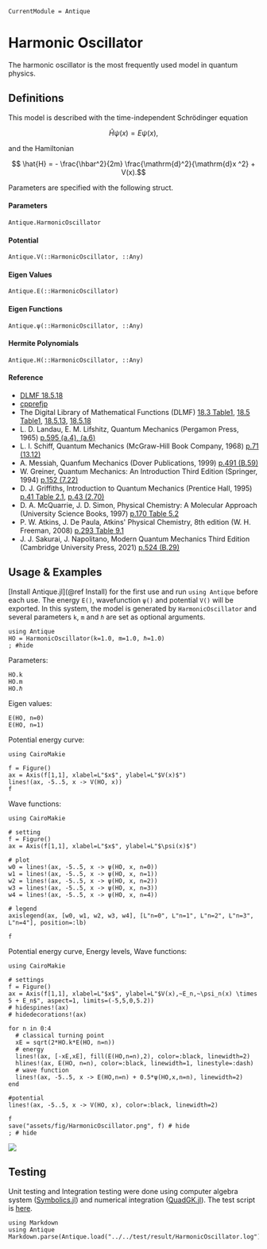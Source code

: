 ```@meta
CurrentModule = Antique
```

# Harmonic Oscillator

The harmonic oscillator is the most frequently used model in quantum physics.

## Definitions

This model is described with the time-independent Schrödinger equation
```math
  \hat{H} \psi(x) = E \psi(x),
```
and the Hamiltonian
```math
  \hat{H} = - \frac{\hbar^2}{2m} \frac{\mathrm{d}^2}{\mathrm{d}x ^2} + V(x).
```
Parameters are specified with the following struct.

#### Parameters
```@docs; canonical=false
Antique.HarmonicOscillator
```

#### Potential
```@docs; canonical=false
Antique.V(::HarmonicOscillator, ::Any)
```

#### Eigen Values
```@docs; canonical=false
Antique.E(::HarmonicOscillator)
```

#### Eigen Functions
```@docs; canonical=false
Antique.ψ(::HarmonicOscillator, ::Any)
```

#### Hermite Polynomials
```@docs; canonical=false
Antique.H(::HarmonicOscillator, ::Any)
```

#### Reference
- [DLMF 18.5.18](https://dlmf.nist.gov/18.5#E18)
- [cpprefjp](https://cpprefjp.github.io/reference/cmath/hermite.html)
- The Digital Library of Mathematical Functions (DLMF)                                                    [18.3 Table1](https://dlmf.nist.gov/18.3#T1), [18.5 Table1](https://dlmf.nist.gov/18.5#T1), [18.5.13](https://dlmf.nist.gov/18.5#E13), [18.5.18](https://dlmf.nist.gov/18.5#E18)
- L. D. Landau, E. M. Lifshitz, Quantum Mechanics (Pergamon Press, 1965)                                  [p.595 (a.4), (a.6)](https://archive.org/details/ost-physics-landaulifshitz-quantummechanics/page/n607/mode/2up)
- L. I. Schiff, Quantum Mechanics (McGraw-Hill Book Company, 1968)                                        [p.71 (13.12)](https://archive.org/details/ost-physics-schiff-quantummechanics/page/n87/mode/2up)
- A. Messiah, Quanfum Mechanics (Dover Publications, 1999)                                                [p.491 (B.59)](https://archive.org/details/quantummechanics0000mess/page/491/mode/1up)
- W. Greiner, Quantum Mechanics: An Introduction Third Edition (Springer, 1994)                           [p.152 (7.22)](https://archive.org/details/quantummechanics0001grei_u4x0/page/152/mode/1up)
- D. J. Griffiths, Introduction to Quantum Mechanics (Prentice Hall, 1995)                                [p.41 Table 2.1](https://archive.org/details/griffiths-introduction-to-quantum-mechanics/page/41/mode/1up), [p.43 (2.70)](https://archive.org/details/griffiths-introduction-to-quantum-mechanics/page/43/mode/1up)
- D. A. McQuarrie, J. D. Simon, Physical Chemistry: A Molecular Approach (University Science Books, 1997) [p.170 Table 5.2](https://archive.org/details/McQuarrieSimonPhysicalChemistrySolutions/McQuarrie_Simon_Physical_Chemistry1997/page/n193/mode/1up)
- P. W. Atkins, J. De Paula, Atkins' Physical Chemistry, 8th edition (W. H. Freeman, 2008)                [p.293 Table 9.1](https://archive.org/details/atkinsphysicalch00pwat/page/292/mode/2up)
- J. J. Sakurai, J. Napolitano, Modern Quantum Mechanics Third Edition (Cambridge University Press, 2021) [p.524 (B.29)](https://doi.org/10.1017/9781108587280)

## Usage & Examples

[Install Antique.jl](@ref Install) for the first use and run `using Antique` before each use. The energy `E()`, wavefunction `ψ()` and potential `V()` will be exported. In this system, the model is generated by `HarmonicOscillator` and several parameters `k`, `m` and `ℏ` are set as optional arguments.

```@example HO
using Antique
HO = HarmonicOscillator(k=1.0, m=1.0, ℏ=1.0)
; #hide
```

Parameters:

```@repl HO
HO.k
HO.m
HO.ℏ
```

Eigen values:

```@repl HO
E(HO, n=0)
E(HO, n=1)
```

Potential energy curve:

```@example HO
using CairoMakie

f = Figure()
ax = Axis(f[1,1], xlabel=L"$x$", ylabel=L"$V(x)$")
lines!(ax, -5..5, x -> V(HO, x))
f
```

Wave functions:

```@example HO
using CairoMakie

# setting
f = Figure()
ax = Axis(f[1,1], xlabel=L"$x$", ylabel=L"$\psi(x)$")

# plot
w0 = lines!(ax, -5..5, x -> ψ(HO, x, n=0))
w1 = lines!(ax, -5..5, x -> ψ(HO, x, n=1))
w2 = lines!(ax, -5..5, x -> ψ(HO, x, n=2))
w3 = lines!(ax, -5..5, x -> ψ(HO, x, n=3))
w4 = lines!(ax, -5..5, x -> ψ(HO, x, n=4))

# legend
axislegend(ax, [w0, w1, w2, w3, w4], [L"n=0", L"n=1", L"n=2", L"n=3", L"n=4"], position=:lb)

f
```

Potential energy curve, Energy levels, Wave functions:

```@example HO
using CairoMakie

# settings
f = Figure()
ax = Axis(f[1,1], xlabel=L"$x$", ylabel=L"$V(x),~E_n,~\psi_n(x) \times 5 + E_n$", aspect=1, limits=(-5,5,0,5.2))
# hidespines!(ax)
# hidedecorations!(ax)

for n in 0:4
  # classical turning point
  xE = sqrt(2*HO.k*E(HO, n=n))
  # energy
  lines!(ax, [-xE,xE], fill(E(HO,n=n),2), color=:black, linewidth=2)
  hlines!(ax, E(HO, n=n), color=:black, linewidth=1, linestyle=:dash)
  # wave function
  lines!(ax, -5..5, x -> E(HO,n=n) + 0.5*ψ(HO,x,n=n), linewidth=2)
end

#potential
lines!(ax, -5..5, x -> V(HO, x), color=:black, linewidth=2)

f
save("assets/fig/HarmonicOscillator.png", f) # hide
; # hide
```

![](assets/fig/HarmonicOscillator.png)

## Testing

Unit testing and Integration testing were done using computer algebra system ([Symbolics.jl](https://symbolics.juliasymbolics.org/stable/)) and numerical integration ([QuadGK.jl](https://juliamath.github.io/QuadGK.jl/stable/)). The test script is [here](https://github.com/ohno/Antique.jl/blob/main/test/HarmonicOscillator.jl).

```@eval
using Markdown
using Antique
Markdown.parse(Antique.load("../../test/result/HarmonicOscillator.log"))
```
